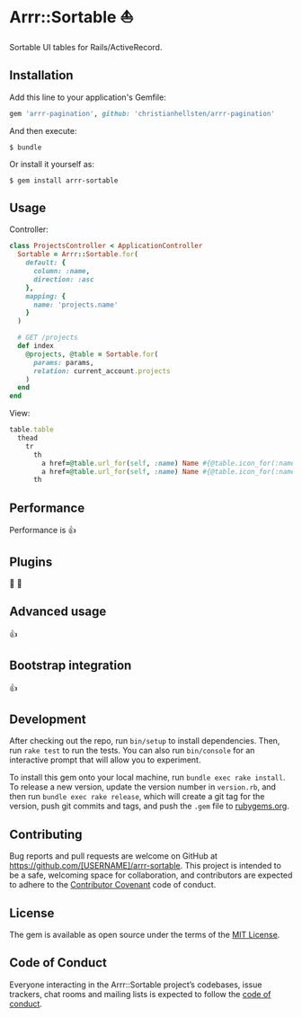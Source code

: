 # Arrr::Sortable :boat:

Sortable UI tables for Rails/ActiveRecord.

## Installation

Add this line to your application's Gemfile:

```ruby
gem 'arrr-pagination', github: 'christianhellsten/arrr-pagination'
```

And then execute:

    $ bundle

Or install it yourself as:

    $ gem install arrr-sortable

## Usage

Controller:

```ruby
class ProjectsController < ApplicationController
  Sortable = Arrr::Sortable.for(
    default: {
      column: :name,
      direction: :asc
    },
    mapping: {
      name: 'projects.name'
    }
  )

  # GET /projects
  def index
    @projects, @table = Sortable.for(
      params: params,
      relation: current_account.projects
    )
  end
end
```

View:

```ruby
table.table
  thead
    tr
      th
        a href=@table.url_for(self, :name) Name #{@table.icon_for(:name)}
        a href=@table.url_for(self, :name) Name #{@table.icon_for(:name)}
      th
```

## Performance

Performance is :thumbsup:

## Plugins

:pig_nose: :electric_plug:

## Advanced usage

:thumbsup:

## Bootstrap integration

:thumbsup:

## Development

After checking out the repo, run `bin/setup` to install dependencies. Then, run `rake test` to run the tests. You can also run `bin/console` for an interactive prompt that will allow you to experiment.

To install this gem onto your local machine, run `bundle exec rake install`. To release a new version, update the version number in `version.rb`, and then run `bundle exec rake release`, which will create a git tag for the version, push git commits and tags, and push the `.gem` file to [rubygems.org](https://rubygems.org).

## Contributing

Bug reports and pull requests are welcome on GitHub at https://github.com/[USERNAME]/arrr-sortable. This project is intended to be a safe, welcoming space for collaboration, and contributors are expected to adhere to the [Contributor Covenant](http://contributor-covenant.org) code of conduct.

## License

The gem is available as open source under the terms of the [MIT License](https://opensource.org/licenses/MIT).

## Code of Conduct

Everyone interacting in the Arrr::Sortable project’s codebases, issue trackers, chat rooms and mailing lists is expected to follow the [code of conduct](https://github.com/[USERNAME]/arrr-sortable/blob/master/CODE_OF_CONDUCT.md).
